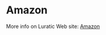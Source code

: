 # Amazon

More info on Luratic Web site: [Amazon](https://www.luratic.com/posts/templates/tags/amazon/)
